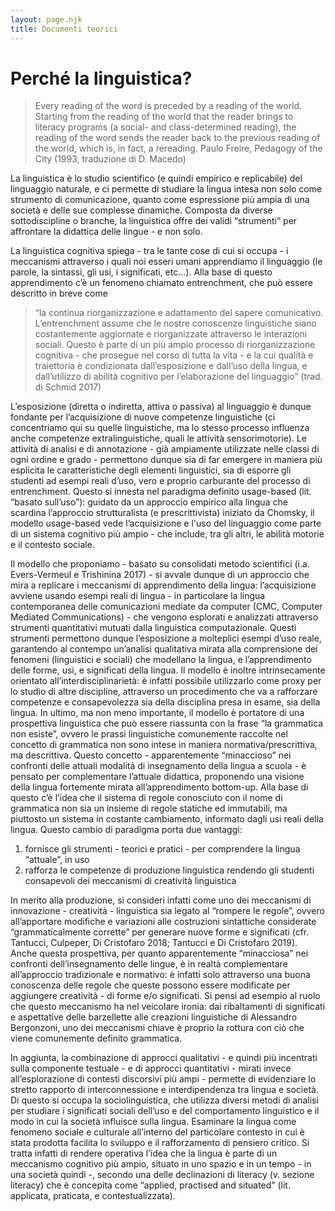 ```yaml
---
layout: page.njk
title: Documenti teorici
---
```

# Perché la linguistica?

<blockquote class="document-quote">
Every reading of the word is preceded by a reading
of the world. Starting from the reading of the
world that the reader brings to literacy programs
(a social- and class-determined reading), the
reading of the word sends the reader back to
the previous reading of the world, which is, in fact,
a rereading.
Paulo Freire, Pedagogy of the City
(1993, traduzione di D. Macedo)
</blockquote>

La linguistica è lo studio scientifico (e quindi empirico e replicabile) del linguaggio naturale, e ci permette di studiare la lingua intesa non solo come strumento di comunicazione, quanto come espressione più ampia di una società e delle sue complesse dinamiche. Composta da diverse sottodiscipline o branche, la linguistica offre dei validi “strumenti” per affrontare la didattica delle lingue - e non solo.


La linguistica cognitiva spiega - tra le tante cose di cui si occupa - i meccanismi attraverso i quali noi esseri umani apprendiamo il linguaggio (le parole, la sintassi, gli usi, i significati, etc…). Alla base di questo apprendimento c’è un fenomeno chiamato entrenchment, che può essere descritto in breve come
<blockquote>“la continua riorganizzazione e adattamento del sapere comunicativo. L’entrenchment assume che le nostre conoscenze linguistiche siano costantemente aggiornate e riorganizzate attraverso le interazioni sociali. Questo è parte di un più ampio processo di riorganizzazione cognitiva - che prosegue nel corso di tutta la vita - e la cui qualità e traiettoria è condizionata dall’esposizione e dall’uso della lingua, e dall’utilizzo di abilità cognitivo per l’elaborazione del linguaggio” (trad. di Schmid 2017)</blockquote>

L’esposizione (diretta o indiretta, attiva o passiva) al linguaggio è dunque fondante per l’acquisizione di nuove competenze linguistiche (ci concentriamo qui su quelle linguistiche, ma lo stesso processo influenza anche competenze extralinguistiche, quali le attività sensorimotorie). Le attività di analisi e di annotazione - già ampiamente utilizzate nelle classi di ogni ordine e grado - permettono dunque sia di far emergere in maniera più esplicita le caratteristiche degli elementi linguistici, sia di esporre gli studenti ad esempi reali d’uso, vero e proprio carburante del processo di entrenchment. Questo si innesta nel paradigma definito usage-based (lit. “basato sull’uso”): guidato da un approccio empirico alla lingua che scardina l’approccio strutturalista (e prescrittivista) iniziato da Chomsky, il modello usage-based vede l’acquisizione e l'uso del linguaggio come parte di un sistema cognitivo più ampio - che include, tra gli altri, le abilità motorie e il contesto sociale. 

Il modello che proponiamo - basato su consolidati metodo scientifici (i.a. Evers-Vermeul e Trishinina 2017) - si avvale dunque di un approccio che mira a replicare i meccanismi di apprendimento della lingua: l’acquisizione avviene usando esempi reali di lingua - in particolare la lingua contemporanea delle comunicazioni mediate da computer (CMC, Computer Mediated Communications) - che vengono esplorati e analizzati attraverso strumenti quantitativi mutuati dalla linguistica computazionale. Questi strumenti permettono dunque l’esposizione a molteplici esempi d’uso reale, garantendo al contempo un’analisi qualitativa mirata alla comprensione dei fenomeni (linguistici e sociali) che modellano la lingua, e l’apprendimento delle forme, usi, e significati della lingua. Il modello è inoltre intrinsecamente orientato all’interdisciplinarietà: è infatti possibile utilizzarlo come proxy per lo studio di altre discipline, attraverso un procedimento che va a rafforzare competenze e consapevolezza sia della disciplina presa in esame, sia della lingua. In ultimo, ma non meno importante, il modello è portatore di una prospettiva linguistica che può essere riassunta con la frase “la grammatica non esiste”, ovvero le prassi linguistiche comunemente raccolte nel concetto di grammatica non sono intese in maniera normativa/prescrittiva, ma descrittiva. Questo concetto - apparentemente “minaccioso” nei confronti delle attuali modalità di insegnamento della lingua a scuola - è pensato per complementare l’attuale didattica, proponendo una visione della lingua fortemente mirata all’apprendimento bottom-up. Alla base di questo c’è l’idea che il sistema di regole conosciuto con il nome di grammatica non sia un insieme di regole statiche ed immutabili, ma piuttosto un sistema in costante cambiamento, informato dagli usi reali della lingua. Questo cambio di paradigma porta due vantaggi:

1. fornisce gli strumenti - teorici e pratici - per comprendere la lingua “attuale”, in uso
2. rafforza le competenze di produzione linguistica rendendo gli studenti consapevoli dei meccanismi di creatività linguistica

In merito alla produzione, si consideri infatti come uno dei meccanismi di innovazione - creatività - linguistica sia legato al “rompere le regole”, ovvero all’apportare modifiche e variazioni alle costruzioni sintattiche considerate “grammaticalmente corrette” per generare nuove forme e significati (cfr. Tantucci, Culpeper, Di Cristofaro 2018; Tantucci e Di Cristofaro 2019). Anche questa prospettiva, per quanto apparentemente “minacciosa” nei confronti dell’insegnamento delle lingue, è in realtà complementare all’approccio tradizionale e normativo: è infatti solo attraverso una buona conoscenza delle regole che queste possono essere modificate per aggiungere creatività - di forme e/o significati. Si pensi ad esempio al ruolo che questo meccanismo ha nel veicolare ironia: dai ribaltamenti di significati e aspettative delle barzellette alle creazioni linguistiche di Alessandro Bergonzoni, uno dei meccanismi chiave è proprio la rottura con ciò che viene comunemente definito grammatica.

In aggiunta, la combinazione di approcci qualitativi - e quindi più incentrati sulla componente testuale - e di approcci quantitativi - mirati invece all’esplorazione di contesti discorsivi più ampi - permette di evidenziare lo stretto rapporto di interconnessione e interdipendenza tra lingua e società. Di questo si occupa la sociolinguistica, che utilizza diversi metodi di analisi per studiare i significati sociali dell’uso e del comportamento linguistico e il modo in cui la società influisce sulla lingua. Esaminare la lingua come fenomeno sociale e culturale all’interno del particolare contesto in cui è stata prodotta facilita lo sviluppo e il rafforzamento di pensiero critico. Si tratta infatti di rendere operativa l’idea che la lingua è parte di un meccanismo cognitivo più ampio, situato in uno spazio e in un tempo - in una società quindi -, secondo una delle declinazioni di literacy (v. sezione literacy) che è concepita come “applied, practised and situated” (lit. applicata, praticata, e contestualizzata).